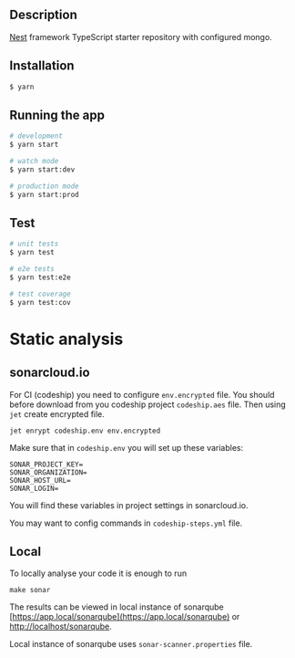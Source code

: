 ## Description

[Nest](https://github.com/nestjs/nest) framework TypeScript starter repository with configured mongo.

## Installation

```bash
$ yarn
```

## Running the app

```bash
# development
$ yarn start

# watch mode
$ yarn start:dev

# production mode
$ yarn start:prod
```

## Test

```bash
# unit tests
$ yarn test

# e2e tests
$ yarn test:e2e

# test coverage
$ yarn test:cov
```

# Static analysis
## sonarcloud.io
For CI (codeship) you need to configure `env.encrypted` file. You should before download from you codeship project `codeship.aes` file. Then using `jet` create encrypted file.
```
jet enrypt codeship.env env.encrypted
```
Make sure that in `codeship.env` you will set up these variables:
```
SONAR_PROJECT_KEY=
SONAR_ORGANIZATION=
SONAR_HOST_URL=
SONAR_LOGIN=
```

You will find these variables in project settings in sonarcloud.io.

You may want to config commands in `codeship-steps.yml` file. 

## Local
To locally analyse your code it is enough to run
```
make sonar
```
The results can be viewed in local instance of sonarqube [https://app.local/sonarqube](https://app.local/sonarqube) or [http://localhost/sonarqube](http://localhost/sonarqube).

Local instance of sonarqube uses `sonar-scanner.properties` file.